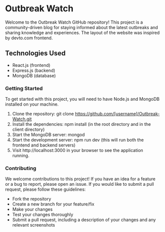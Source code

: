 # Outbreak Watch

Welcome to the Outbreak Watch GitHub repository! This project is a community-driven blog for staying informed about the latest outbreaks and sharing knowledge and experiences. The layout of the website was inspired by devto.com frontend.
## Technologies Used

- React.js (frontend)
- Express.js (backend)
- MongoDB (database)

### Getting Started

To get started with this project, you will need to have Node.js and MongoDB installed on your machine.

1. Clone the repository: git clone https://github.com/[username]/Outbreak-Watch.git
2. Install the dependencies: npm install (in the root directory and in the client directory)
3. Start the MongoDB server: mongod
4. Start the development server: npm run dev (this will run both the frontend and backend servers)
5. Visit http://localhost:3000 in your browser to see the application running.

### Contributing

We welcome contributions to this project! If you have an idea for a feature or a bug to report, please open an issue. If you would like to submit a pull request, please follow these guidelines:

- Fork the repository
- Create a new branch for your feature/fix
- Make your changes
- Test your changes thoroughly
- Submit a pull request, including a description of your changes and any relevant screenshots